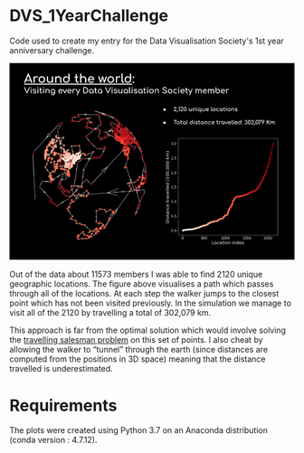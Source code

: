 # DVS_1YearChallenge
Code used to create my entry for the Data Visualisation Society's 1st year anniversary challenge.

![](https://github.com/MGarrod1/DVS_1YearChallenge/blob/master/overview.png)

Out of the data about 11573 members I was able to find 2120 unique geographic locations. The figure above visualises a path which passes through all of the locations. At each step the walker jumps to the closest point which has not been visited previously. In the simulation we manage to visit all of the 2120 by travelling a total of 302,079 km. 

This approach is far from the optimal solution which would involve solving the [travelling salesman problem](https://en.wikipedia.org/wiki/Travelling_salesman_problem) on this set of points. I also cheat by allowing the walker to “tunnel” through the earth (since distances are computed from the positions in 3D space) meaning that the distance travelled is underestimated.

# Requirements

The plots were created using Python 3.7 on an Anaconda distribution (conda version : 4.7.12).
